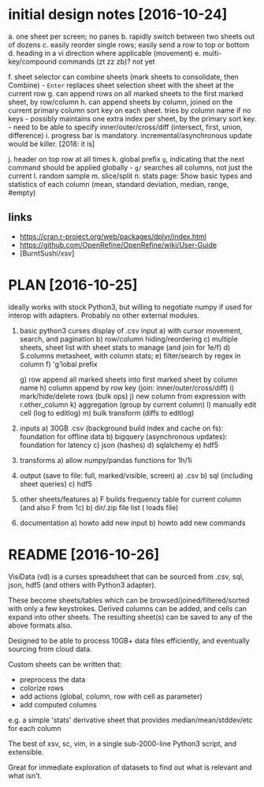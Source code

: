 # initial design notes [2016-10-24]

a. one sheet per screen; no panes
b. rapidly switch between two sheets out of dozens
c. easily reorder single rows; easily send a row to top or bottom
d. heading in a vi direction where applicable (movement)
e. multi-key/compound commands (zt zz zb)?  not yet

f. sheet selector can combine sheets (mark sheets to consolidate, then Combine)
     - `Enter` replaces sheet selection sheet with the sheet at the current row
g. can append rows on all marked sheets to the first marked sheet, by row/column
h. can append sheets by column, joined on the current primary column sort key on each sheet.  tries by column name if no keys
         - possibly maintains one extra index per sheet, by the primary sort key.
         - need to be able to specify inner/outer/cross/diff (intersect, first, union, difference)
i. progress bar is mandatory.  incremental/asynchronous update would be killer.  [2018: it is]

j. header on top row at all times
k. global prefix `g`, indicating that the next command should be applied globally
     - `g/` searches all columns, not just the current
l. random sample
m. slice/split
n. stats page:  Show basic types and statistics of each column (mean, standard deviation, median, range, #empty)

## links
   - https://cran.r-project.org/web/packages/dplyr/index.html
   - https://github.com/OpenRefine/OpenRefine/wiki/User-Guide
   - [BurntSushi/xsv]

# PLAN [2016-10-25]

ideally works with stock Python3, but willing to negotiate numpy if used for interop with adapters.
Probably no other external modules.

1) basic python3 curses display of .csv input 
   a) with cursor movement, search, and pagination
   b) row/column hiding/reordering
   c) multiple sheets, sheet list with sheet stats to manage (and join for 1e/f)
   d) S.columns metasheet, with column stats;
   e) filter/search by regex in column
   f) 'g'lobal prefix

   g) row append all marked sheets into first marked sheet by column name
   h) column append by row key (join: inner/outer/cross/diff)
   i) mark/hide/delete rows (bulk ops)
   j) new column from expression with r.other_column
   k) aggregation (group by current column)
   l) manually edit cell (log to editlog)
   m) bulk transform (diffs to editlog)

2) inputs
   a) 30GB .csv (background build index and cache on fs): foundation for offline data
   b) bigquery (asynchronous updates): foundation for latency
   c) json (hashes)
   d) sqlalchemy
   e) hdf5

3) transforms
   a) allow numpy/pandas functions for 1h/1i

4) output (save to file: full, marked/visible, screen)
   a) .csv
   b) sql (including sheet queries)
   c) hdf5

5) other sheets/features
   a) F builds frequency table for current column (and also F from 1c)
   b) dir/.zip file list (<enter> loads file)

6) documentation
   a) howto add new input
   b) howto add new commands

# README [2016-10-26]

VisiData (vd) is a curses spreadsheet that can be sourced from .csv, sql, json, hdf5 (and others with Python3 adapter).

These become sheets/tables which can be browsed/joined/filtered/sorted with only a few keystrokes.
Derived columns can be added, and cells can expand into other sheets.
The resulting sheet(s) can be saved to any of the above formats also.

Designed to be able to process 10GB+ data files efficiently, and eventually sourcing from cloud data.

Custom sheets can be written that:
   - preprocess the data
   - colorize rows
   - add actions (global, column, row with cell as parameter)
   - add computed columns

e.g. a simple 'stats' derivative sheet that provides median/mean/stddev/etc for each column

The best of xsv, sc, vim, in a single sub-2000-line Python3 script, and extensible.

Great for immediate exploration of datasets to find out what is relevant and what isn't.
